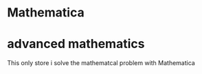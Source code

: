 # Mathematica
# advanced mathematics 
This only store i solve the mathematcal problem with Mathematica
